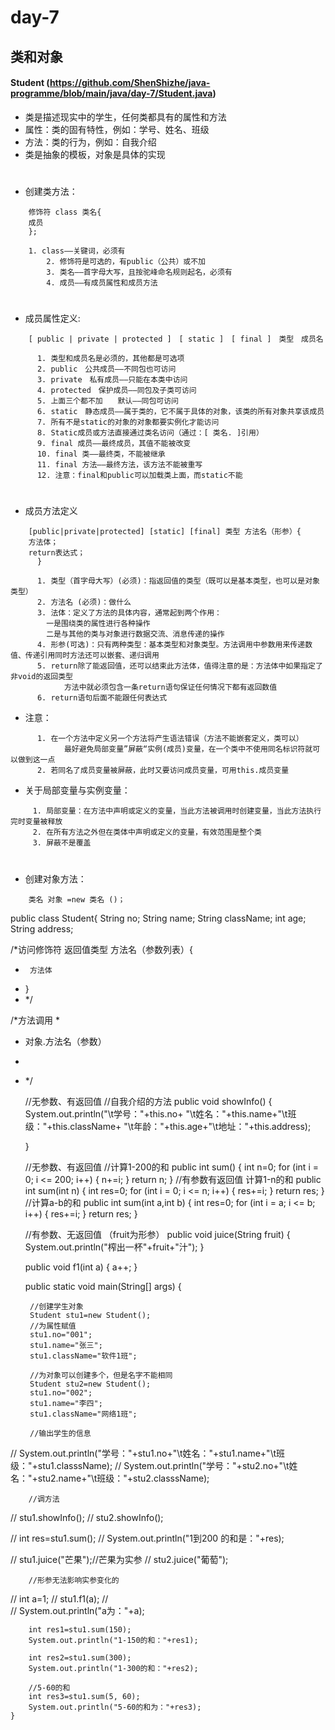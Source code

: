 # day-7

## 类和对象
#### Student (https://github.com/ShenShizhe/java-programme/blob/main/java/day-7/Student.java)

- 类是描述现实中的学生，任何类都具有的属性和方法
- 属性：类的固有特性，例如：学号、姓名、班级
- 方法：类的行为，例如：自我介绍
- 类是抽象的模板，对象是具体的实现

# 
- 创建类方法：
```
	修饰符 class 类名{
	成员
	};
```
```
	1. class——关键词，必须有
        2. 修饰符是可选的，有public（公共）或不加 
        3. 类名——首字母大写，且按驼峰命名规则起名，必须有
        4. 成员——有成员属性和成员方法
```
# 
- 成员属性定义:
```
	[ public | private | protected ]　[ static ]　[ final ]　类型　成员名
```
```
      1. 类型和成员名是必须的，其他都是可选项
      2. public　公共成员——不同包也可访问
      3. private　私有成员——只能在本类中访问
      4. protected　保护成员——同包及子类可访问
      5. 上面三个都不加　　默认——同包可访问
      6. static　静态成员——属于类的，它不属于具体的对象，该类的所有对象共享该成员
      7. 所有不是static的对象的对象都要实例化才能访问
      8. Static成员或方法直接通过类名访问（通过：[ 类名. ]引用）
      9. final 成员——最终成员，其值不能被改变
      10. final 类——最终类，不能被继承
      11. final 方法——最终方法，该方法不能被重写
      12. 注意：final和public可以加载类上面，而static不能
```
#
- 成员方法定义
```
	[public|private|protected] [static] [final] 类型 方法名（形参）{
	方法体；
	return表达式；
      }
```
```
      1. 类型（首字母大写）(必须)：指返回值的类型（既可以是基本类型，也可以是对象类型）
      2. 方法名 (必须)：做什么
      3. 法体：定义了方法的具体内容，通常起到两个作用：
		一是围绕类的属性进行各种操作
		二是与其他的类与对象进行数据交流、消息传递的操作
      4. 形参(可选)：只有两种类型：基本类型和对象类型。方法调用中参数用来传递数值、传递引用同时方法还可以嵌套、递归调用
      5. return除了能返回值，还可以结束此方法体，值得注意的是：方法体中如果指定了非void的返回类型
      		方法中就必须包含一条return语句保证任何情况下都有返回数值
      6. return语句后面不能跟任何表达式
```
- 注意：
```
      1. 在一个方法中定义另一个方法将产生语法错误（方法不能嵌套定义，类可以）
      		最好避免局部变量”屏蔽“实例(成员)变量，在一个类中不使用同名标识符就可以做到这一点
      2. 若同名了成员变量被屏蔽，此时又要访问成员变量，可用this.成员变量
```
- 关于局部变量与实例变量：
```
　　　1. 局部变量：在方法中声明或定义的变量，当此方法被调用时创建变量，当此方法执行完时变量被释放
　　　2. 在所有方法之外但在类体中声明或定义的变量，有效范围是整个类
　　　3. 屏蔽不是覆盖
```
#
 - 创建对象方法：
```
	类名 对象 =new 类名 ()；
```











public class Student{
	String no;
	String name;
	String className;
	int age;
	String address;

	
/*访问修饰符 返回值类型 方法名（参数列表）{ 
 * 		方法体
 * }
 * */
	
/*方法调用
 * 
 * 对象.方法名（参数）
 * 
 * */
	
	
	//无参数、有返回值
	//自我介绍的方法
	public void showInfo() {
		System.out.println("\t学号："+this.no+
	"\t姓名："+this.name+"\t班级："+this.className+
	"\t年龄："+this.age+"\t地址："+this.address);
	
	}
	
	//无参数、有返回值 
	//计算1-200的和
	public int sum() {
		int n=0;
		for (int i = 0; i <= 200; i++) {
			n+=i;
		}
		return n;
	}
	//有参数有返回值 计算1-n的和
	public int sum(int n) {
		int res=0;
		for (int i = 0; i <= n; i++) {
			res+=i;
		}
		return res;
	}
	//计算a-b的和
	public int sum(int a,int b) {
		int res=0;
		for (int i = a; i <= b; i++) {
			res+=i;
		}
		return res;
	}
	
	
	
	
	
	//有参数、无返回值 （fruit为形参）
	public void juice(String fruit) {
		System.out.println("榨出一杯"+fruit+"汁");
	}
	
	public void f1(int a) {
		a++;
	}
	

	public static void main(String[] args) {
		
		//创建学生对象
		Student stu1=new Student();
		//为属性赋值
		stu1.no="001";
		stu1.name="张三";
		stu1.className="软件1班";
		
		//为对象可以创建多个，但是名字不能相同
		Student stu2=new Student();
		stu1.no="002";
		stu1.name="李四";
		stu1.className="网络1班";
		
		//输出学生的信息
//		System.out.println("学号："+stu1.no+"\t姓名："+stu1.name+"\t班级："+stu1.classsName);
//		System.out.println("学号："+stu2.no+"\t姓名："+stu2.name+"\t班级："+stu2.classsName);
		
		//调方法
//		stu1.showInfo();
//		stu2.showInfo();
		
//		int res=stu1.sum();
//		System.out.println("1到200 的和是："+res);
		
//		stu1.juice("芒果");//芒果为实参
//		stu2.juice("葡萄");
		
		//形参无法影响实参变化的
//		int a=1;
//		stu1.f1(a);
//		
//		System.out.println("a为："+a);
		

		int res1=stu1.sum(150);
		System.out.println("1-150的和："+res1);

		int res2=stu1.sum(300);
		System.out.println("1-300的和："+res2);
		
		//5-60的和
		int res3=stu1.sum(5, 60);
		System.out.println("5-60的和为："+res3);
	}
		




#### 
